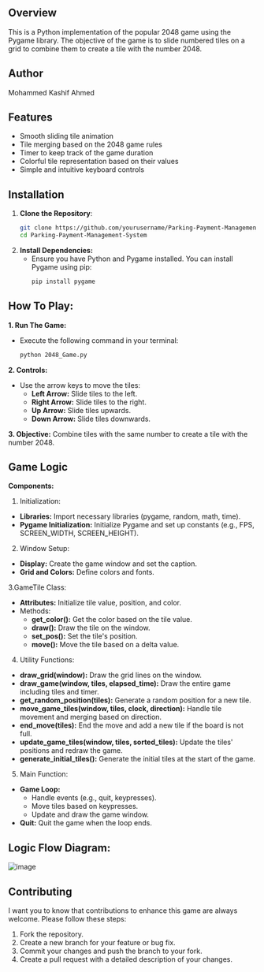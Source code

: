 ## Overview
  This is a Python implementation of the popular 2048 game using the Pygame library. The objective of the game is to slide numbered tiles on a grid to combine them to create a tile with the number 2048.

## Author
Mohammed Kashif Ahmed

## Features
  - Smooth sliding tile animation
  - Tile merging based on the 2048 game rules
  - Timer to keep track of the game duration
  - Colorful tile representation based on their values
  - Simple and intuitive keyboard controls

## Installation
1. **Clone the Repository**:
   ```bash
   git clone https://github.com/yourusername/Parking-Payment-Management-System.git
   cd Parking-Payment-Management-System
   
2. **Install Dependencies:**
   - Ensure you have Python and Pygame installed. You can install Pygame using pip:
     ```bash
     pip install pygame

## How To Play:
**1. Run The Game:**
  - Execute the following command in your terminal:
    ```bash
    python 2048_Game.py

**2. Controls:**
  - Use the arrow keys to move the tiles:
      - **Left Arrow:** Slide tiles to the left.
      - **Right Arrow:** Slide tiles to the right.
      - **Up Arrow:** Slide tiles upwards.
      - **Down Arrow:** Slide tiles downwards.
   
**3. Objective:**
  Combine tiles with the same number to create a tile with the number 2048.

## Game Logic

**Components:**

1. Initialization:
  - **Libraries:** Import necessary libraries (pygame, random, math, time).
  - **Pygame Initialization:** Initialize Pygame and set up constants (e.g., FPS, SCREEN_WIDTH, SCREEN_HEIGHT).

2. Window Setup:
  - **Display:** Create the game window and set the caption.
  - **Grid and Colors:** Define colors and fonts.

3.GameTile Class:
  - **Attributes:** Initialize tile value, position, and color.
  - Methods:
     - **get_color():** Get the color based on the tile value.
     - **draw():** Draw the tile on the window.
     - **set_pos():** Set the tile's position.
     - **move():** Move the tile based on a delta value.

4. Utility Functions:
  - **draw_grid(window):** Draw the grid lines on the window.
  - **draw_game(window, tiles, elapsed_time):** Draw the entire game including tiles and timer.
  - **get_random_position(tiles):** Generate a random position for a new tile.
  - **move_game_tiles(window, tiles, clock, direction):** Handle tile movement and merging based on direction.
  - **end_move(tiles):** End the move and add a new tile if the board is not full.
  - **update_game_tiles(window, tiles, sorted_tiles):** Update the tiles' positions and redraw the game.
  - **generate_initial_tiles():** Generate the initial tiles at the start of the game.

5. Main Function:   
  - **Game Loop:**
     - Handle events (e.g., quit, keypresses).
     - Move tiles based on keypresses.
     - Update and draw the game window.
  - **Quit:** Quit the game when the loop ends.

## Logic Flow Diagram:

![image](https://github.com/M-K4SH1F/2048-Game/assets/159590221/0e4dd38e-b3e2-4aaf-ae8b-2664452585c1)

## Contributing
I want you to know that contributions to enhance this game are always welcome. Please follow these steps:

   1. Fork the repository.
   2. Create a new branch for your feature or bug fix.
   3. Commit your changes and push the branch to your fork.
   3. Create a pull request with a detailed description of your changes.

